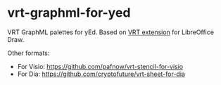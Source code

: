vrt-graphml-for-yed
===================

VRT GraphML palettes for yEd. Based on [VRT extension](http://www.vrt.com.au/downloads/vrt-network-equipment) for LibreOffice Draw.

Other formats:
- For Visio: https://github.com/pafnow/vrt-stencil-for-visio
- For Dia: https://github.com/cryptofuture/vrt-sheet-for-dia
